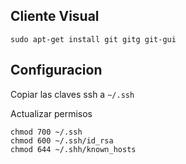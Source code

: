 ## Cliente Visual

	sudo apt-get install git gitg git-gui

## Configuracion

Copiar las claves ssh a `~/.ssh`

Actualizar permisos

    chmod 700 ~/.ssh
    chmod 600 ~/.ssh/id_rsa
    chmod 644 ~/.shh/known_hosts